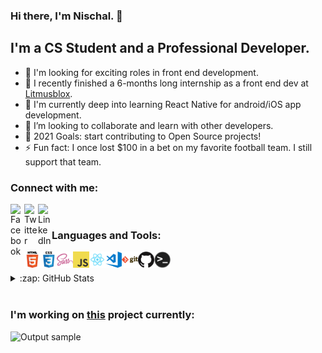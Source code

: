 ### Hi there, I'm Nischal. 👋

## I'm a CS Student and a Professional Developer.

- 🔭 I'm looking for exciting roles in front end development.
- 👔 I recently finished a 6-months long internship as a front end dev at [Litmusblox](https://litmusblox.io/).
- 🌱 I'm currently deep into learning React Native for android/iOS app development.
- 👯 I’m looking to collaborate and learn with other developers.
- 🥅 2021 Goals: start contributing to Open Source projects!
- ⚡ Fun fact: I once lost $100 in a bet on my favorite football team. I still support that team.

### Connect with me:

[<img align="left" alt="Facebook" width="22px" src="https://cdn.jsdelivr.net/npm/simple-icons@v3/icons/facebook.svg"/>](https://www.facebook.com/discover.nischal)
[<img align="left" alt="Twitter" width="22px" src="https://cdn.jsdelivr.net/npm/simple-icons@v3/icons/twitter.svg"/>](https://twitter.com/niiischall)
[<img align="left" alt="LinkedIn" width="22px" src="https://cdn.jsdelivr.net/npm/simple-icons@v3/icons/linkedin.svg"/>](https://www.linkedin.com/in/nischal-nikit)

</br>

### Languages and Tools:

<img align="left" alt="HTML5" width="26px" src="https://raw.githubusercontent.com/github/explore/80688e429a7d4ef2fca1e82350fe8e3517d3494d/topics/html/html.png" />
<img align="left" alt="CSS3" width="26px" src="https://raw.githubusercontent.com/github/explore/80688e429a7d4ef2fca1e82350fe8e3517d3494d/topics/css/css.png" />
<img align="left" alt="Sass" width="26px" src="https://raw.githubusercontent.com/github/explore/80688e429a7d4ef2fca1e82350fe8e3517d3494d/topics/sass/sass.png" />
<img align="left" alt="JavaScript" width="26px" src="https://raw.githubusercontent.com/github/explore/80688e429a7d4ef2fca1e82350fe8e3517d3494d/topics/javascript/javascript.png" />
<img align="left" alt="React" width="26px" src="https://raw.githubusercontent.com/github/explore/80688e429a7d4ef2fca1e82350fe8e3517d3494d/topics/react/react.png" />
<img align="left" alt="Visual Studio Code" width="26px" src="https://raw.githubusercontent.com/github/explore/80688e429a7d4ef2fca1e82350fe8e3517d3494d/topics/visual-studio-code/visual-studio-code.png" />
<img align="left" alt="Git" width="26px" src="https://raw.githubusercontent.com/github/explore/80688e429a7d4ef2fca1e82350fe8e3517d3494d/topics/git/git.png" />
<img align="left" alt="GitHub" width="26px" src="https://raw.githubusercontent.com/github/explore/78df643247d429f6cc873026c0622819ad797942/topics/github/github.png" />
<img align="left" alt="Terminal" width="26px" src="https://raw.githubusercontent.com/github/explore/80688e429a7d4ef2fca1e82350fe8e3517d3494d/topics/terminal/terminal.png" />

</br>
</br>

<details align="left">
  <summary>:zap: GitHub Stats</summary>
  <img align="left" alt="codeSTACKr's GitHub Stats" src="https://github-readme-stats.codestackr.vercel.app/api?username=nischalNikit&show_icons=true&hide_border=true"/>
</details>

</br>

### I'm working on [this](https://github.com/nischalNikit/Shopify) project currently:

![Output sample](https://github.com/nischalNikit/Shopify/blob/main/assets/Shopify-android-gif.gif)

